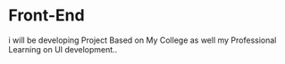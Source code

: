 # Front-End
i will be developing Project Based on My College as well my Professional Learning on UI development..
